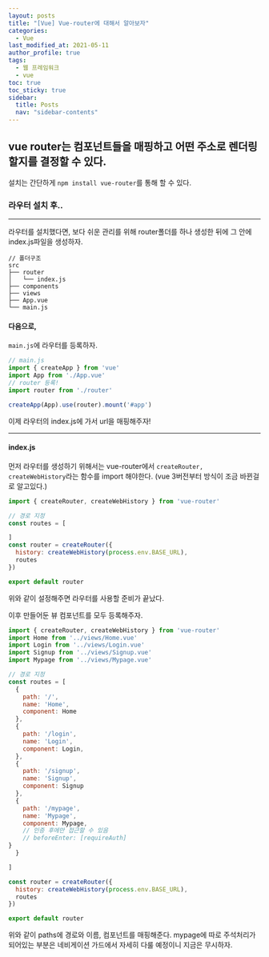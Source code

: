 ```yaml
---
layout: posts
title: "[Vue] Vue-router에 대해서 알아보자"
categories:
  - Vue
last_modified_at: 2021-05-11
author_profile: true
tags:
  - 웹 프레임워크
  - vue
toc: true
toc_sticky: true
sidebar:
  title: Posts
  nav: "sidebar-contents"
---
```


## vue router는 컴포넌트들을 매핑하고 어떤 주소로 렌더링 할지를 결정할 수 있다.

설치는 간단하게 ```npm install vue-router```를 통해 할 수 있다.


### 라우터 설치 후..

----

라우터를 설치했다면, 보다 쉬운 관리를 위해 router폴더를 하나 생성한 뒤에 그 안에 index.js파일을 생성하자. 

```
// 폴더구조
src
├── router
│   └── index.js 
├── components
├── views
├── App.vue
└── main.js
```

#### 다음으로,
```main.js```에 라우터를 등록하자. 

```javascript
// main.js
import { createApp } from 'vue'
import App from './App.vue'
// router 등록!
import router from './router'

createApp(App).use(router).mount('#app')
```

이제 라우터의 index.js에 가서 url을 매핑해주자!

-----

#### index.js

먼저 라우터를 생성하기 위해서는 vue-router에서 ```createRouter, createWebHistory```라는 함수를 import 해야한다. (vue 3버전부터 방식이 조금 바뀐걸로 알고있다.) 

```javascript
import { createRouter, createWebHistory } from 'vue-router'

// 경로 지정
const routes = [

]
const router = createRouter({
  history: createWebHistory(process.env.BASE_URL),
  routes
})

export default router

```
위와 같이 설정해주면 라우터를 사용할 준비가 끝났다.

이후 만들어둔 뷰 컴포넌트를 모두 등록해주자.

```javascript
import { createRouter, createWebHistory } from 'vue-router'
import Home from '../views/Home.vue'
import Login from '../views/Login.vue'
import Signup from '../views/Signup.vue'
import Mypage from '../views/Mypage.vue'

// 경로 지정
const routes = [
  {
    path: '/',
    name: 'Home',
    component: Home
  },
  {
    path: '/login',
    name: 'Login',
    component: Login,
  },
  {
    path: '/signup',
    name: 'Signup',
    component: Signup
  },
  {
    path: '/mypage',
    name: 'Mypage',
    component: Mypage,
    // 인증 후에만 접근할 수 있음
    // beforeEnter: [requireAuth]
}
  }

]

const router = createRouter({
  history: createWebHistory(process.env.BASE_URL),
  routes
})

export default router

```

위와 같이 paths에 경로와 이름, 컴포넌트를 매핑해준다.
mypage에 따로 주석처리가 되어있는 부분은 네비게이션 가드에서 자세히 다룰 예정이니 지금은 무시하자.
